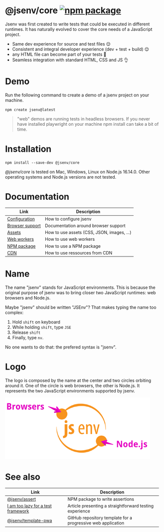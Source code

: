 # @jsenv/core [![npm package](https://img.shields.io/npm/v/@jsenv/core.svg?logo=npm&label=package)](https://www.npmjs.com/package/@jsenv/core)

Jsenv was first created to write tests that could be executed in different runtimes. It has naturally evolved to cover the core needs of a JavaScript project.

- Same dev experience for source and test files :relieved:
- Consistent and integral developer experience (dev + test + build) :relieved:
- any HTML file can become part of your tests :exploding_head:
- Seamless integration with standard HTML, CSS and JS :ok_hand:

# Demo

Run the following command to create a demo of a jsenv project on your machine.

```console
npm create jsenv@latest
```

> "web" demos are running tests in headless browsers. If you never have installed playwright on your machine npm install can take a bit of time.

# Installation

```console
npm install --save-dev @jsenv/core
```

_@jsenv/core_ is tested on Mac, Windows, Linux on Node.js 16.14.0. Other operating systems and Node.js versions are not tested.

# Documentation

| Link                                                   | Description                                |
| ------------------------------------------------------ | ------------------------------------------ |
| [Configuration](./docs/configuration/configuration.md) | How to configure jsenv                     |
| [Browser support](./docs/browser_support/readme.md)    | Documentation around browser support       |
| [Assets](./docs/assets/readme.md)                      | How to use assets (CSS, JSON, images, ...) |
| [Web workers](./docs/web_workers/readme.md)            | How to use web workers                     |
| [NPM package](./docs/npm_package/readme.md)            | How to use a NPM package                   |
| [CDN](./docs/cdn/readme.md)                            | How to use ressources from CDN             |

# Name

The name "jsenv" stands for JavaScript environments. This is because the original purpose of jsenv was to bring closer two JavaScript runtimes: web browsers and Node.js.

Maybe "jsenv" should be written "JSEnv"? That makes typing the name too complex:

1. Hold `shift` on keyboard
2. While holding `shift`, type `JSE`
3. Release `shift`
4. Finally, type `nv`.

No one wants to do that: the prefered syntax is "jsenv".

# Logo

The logo is composed by the name at the center and two circles orbiting around it. One of the circle is web browsers, the other is Node.js. It represents the two JavaScript environments supported by jsenv.

![jsenv logo with legend](./docs/jsenv_logo_legend.png)

# See also

| Link                                                                                              | Description                                                  |
| ------------------------------------------------------------------------------------------------- | ------------------------------------------------------------ |
| [@jsenv/assert](https://github.com/jsenv/assert)                                                  | NPM package to write assertions                              |
| [I am too lazy for a test framework](https://dev.to/dmail/i-am-too-lazy-for-a-test-framework-92f) | Article presenting a straightforward testing experience      |
| [@jsenv/template-pwa](https://github.com/jsenv/jsenv-template-pwa)                                | GitHub repository template for a progressive web application |
